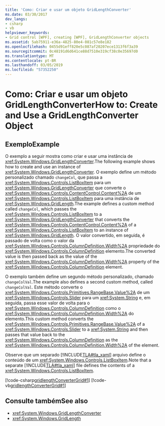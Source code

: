 ```yaml
---
title: 'Como: Criar e usar um objeto GridLengthConverter'
ms.date: 03/30/2017
dev_langs:
- csharp
- vb
helpviewer_keywords:
- Grid control [WPF], creating [WPF], GridLengthConverter objects
ms.assetid: 5ab75911-e36a-4825-80e4-081c57e8e182
ms.openlocfilehash: 0455d91eff820e5c087af20207ece1313f6f3a39
ms.sourcegitcommit: 0c48191d6d641ce88d7510e319cf38c0e35697d0
ms.translationtype: MT
ms.contentlocale: pt-BR
ms.lasthandoff: 03/05/2019
ms.locfileid: "57352250"
---
```

# <a name="how-to-create-and-use-a-gridlengthconverter-object"></a><span data-ttu-id="41219-102">Como: Criar e usar um objeto GridLengthConverter</span><span class="sxs-lookup"><span data-stu-id="41219-102">How to: Create and Use a GridLengthConverter Object</span></span>
## <a name="example"></a><span data-ttu-id="41219-103">Exemplo</span><span class="sxs-lookup"><span data-stu-id="41219-103">Example</span></span>  
 <span data-ttu-id="41219-104">O exemplo a seguir mostra como criar e usar uma instância de <xref:System.Windows.GridLengthConverter>.</span><span class="sxs-lookup"><span data-stu-id="41219-104">The following example shows how to create and use an instance of <xref:System.Windows.GridLengthConverter>.</span></span> <span data-ttu-id="41219-105">O exemplo define um método personalizado chamado `changeCol`, que passa a <xref:System.Windows.Controls.ListBoxItem> para um <xref:System.Windows.GridLengthConverter> que converte o <xref:System.Windows.Controls.ContentControl.Content%2A> de um <xref:System.Windows.Controls.ListBoxItem> para uma instância de <xref:System.Windows.GridLength>.</span><span class="sxs-lookup"><span data-stu-id="41219-105">The example defines a custom method called `changeCol`, which passes the <xref:System.Windows.Controls.ListBoxItem> to a <xref:System.Windows.GridLengthConverter> that converts the <xref:System.Windows.Controls.ContentControl.Content%2A> of a <xref:System.Windows.Controls.ListBoxItem> to an instance of <xref:System.Windows.GridLength>.</span></span> <span data-ttu-id="41219-106">O valor convertido, em seguida, é passado de volta como o valor da <xref:System.Windows.Controls.ColumnDefinition.Width%2A> propriedade do <xref:System.Windows.Controls.ColumnDefinition> elemento.</span><span class="sxs-lookup"><span data-stu-id="41219-106">The converted value is then passed back as the value of the <xref:System.Windows.Controls.ColumnDefinition.Width%2A> property of the <xref:System.Windows.Controls.ColumnDefinition> element.</span></span>  
  
 <span data-ttu-id="41219-107">O exemplo também define um segundo método personalizado, chamado `changeColVal`.</span><span class="sxs-lookup"><span data-stu-id="41219-107">The example also defines a second custom method, called `changeColVal`.</span></span> <span data-ttu-id="41219-108">Este método converte o <xref:System.Windows.Controls.Primitives.RangeBase.Value%2A> de um <xref:System.Windows.Controls.Slider> para um <xref:System.String> e, em seguida, passa esse valor de volta para o <xref:System.Windows.Controls.ColumnDefinition> como o <xref:System.Windows.Controls.ColumnDefinition.Width%2A> do elemento.</span><span class="sxs-lookup"><span data-stu-id="41219-108">This custom method converts the <xref:System.Windows.Controls.Primitives.RangeBase.Value%2A> of a <xref:System.Windows.Controls.Slider> to a <xref:System.String> and then passes that value back to the <xref:System.Windows.Controls.ColumnDefinition> as the <xref:System.Windows.Controls.ColumnDefinition.Width%2A> of the element.</span></span>  
  
 <span data-ttu-id="41219-109">Observe que um separado [!INCLUDE[TLA#tla_xaml](../../../../includes/tlasharptla-xaml-md.md)] arquivo define o conteúdo de um <xref:System.Windows.Controls.ListBoxItem>.</span><span class="sxs-lookup"><span data-stu-id="41219-109">Note that a separate [!INCLUDE[TLA#tla_xaml](../../../../includes/tlasharptla-xaml-md.md)] file defines the contents of a <xref:System.Windows.Controls.ListBoxItem>.</span></span>  
  
 [!code-csharp[gridlengthConverterGrid#1](~/samples/snippets/csharp/VS_Snippets_Wpf/gridlengthConverterGrid/CSharp/Window1.xaml.cs#1)]
 [!code-vb[gridlengthConverterGrid#1](~/samples/snippets/visualbasic/VS_Snippets_Wpf/gridlengthConverterGrid/VisualBasic/Window1.xaml.vb#1)]  
  
## <a name="see-also"></a><span data-ttu-id="41219-110">Consulte também</span><span class="sxs-lookup"><span data-stu-id="41219-110">See also</span></span>
- <xref:System.Windows.GridLengthConverter>
- <xref:System.Windows.GridLength>
